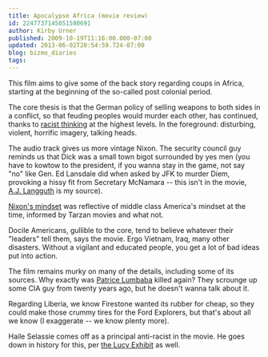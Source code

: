 ```yaml
---
title: Apocalypse Africa (movie review)
id: 2247737145051580691
author: Kirby Urner
published: 2009-10-19T11:16:00.000-07:00
updated: 2013-06-02T20:54:59.724-07:00
blog: bizmo_diaries
tags: 
---
```


[](https://blogger.googleusercontent.com/img/b/R29vZ2xl/AVvXsEhpwOo7I21JRWFpfMrhf18Ok1byE2oOUlU3n5XgZXsdLxXkuIqv6kTYSz6N_k_gmYLe-LAF35_pwu3TpeW_14GY4tWnDdSowCo4QuOnjhpVYL0PWwxLwQfUft-tihLSg6yuajKg/s1600-h/apocalypse_africa.jpg)This film aims to give some of the back story regarding coups in Africa, starting at the beginning of the so-called post colonial period.

The core thesis is that the German policy of selling weapons to both sides in a conflict, so that feuding peoples would murder each other, has continued, thanks to [racist thinking](http://mybizmo.blogspot.com/2009/03/more-on-race.html) at the highest levels.  In the foreground:  disturbing, violent, horrific imagery, talking heads.

The audio track gives us more vintage Nixon.  The security council guy reminds us that Dick was a small town bigot surrounded by yes men (you have to kowtow to the president, if you wanna stay in the game, not say "no" like Gen. Ed Lansdale did when asked by JFK to murder Diem, provoking a hissy fit from Secretary McNamara  -- this isn't in the movie, [A.J. Langguth](http://books.google.com/books?id=vQorBRYyu_gC&pg=PA245&lpg=PA245#v=onepage&q&f=false) is my source).

[Nixon's mindset](http://controlroom.blogspot.com/2009/06/killing-field.html) was reflective of middle class America's mindset at the time, informed by Tarzan movies and what not.

Docile Americans, gullible to the core, tend to believe whatever their "leaders" tell them, says the movie.  Ergo Vietnam, Iraq, many other disasters.  Without a vigilant and educated people, you get a lot of bad ideas put into action.

The film remains murky on many of the details, including some of its sources.  Why exactly was [Patrice Lumbaba](http://en.wikipedia.org/wiki/Patrice_Lumumba) killed again?  They scrounge up some CIA guy from twenty years ago, but he doesn't wanna talk about it.

Regarding Liberia, we know Firestone wanted its rubber for cheap, so they could make those crummy tires for the Ford Explorers, but that's about all we know (I exaggerate -- we know plenty more).

Haile Selassie comes off as a principal anti-racist in the movie.  He goes down in history for this, per [the Lucy Exhibit](http://mybizmo.blogspot.com/2009/03/field-trip-to-seattle.html) as well.